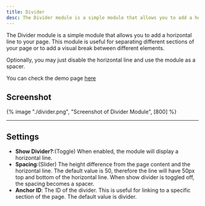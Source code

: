 ```yaml
---
title: Divider
desc: The Divider module is a simple module that allows you to add a horizontal line to your page. This module is useful for separating different sections of your page or to add a visual break between different elements.
---
```


The Divider module is a simple module that allows you to add a horizontal line to your page. This module is useful for separating different sections of your page or to add a visual break between different elements.

Optionally, you may just disable the horizontal line and use the module as a spacer.

You can check the demo page [here](https://143910617.hs-sites-eu1.com/module-divider)

## Screenshot

{% image "./divider.png", "Screenshot of Divider Module", [800] %}

---

## Settings
- **Show Divider?**:(Toggle) When enabled, the module will display a horizontal line.
- **Spacing**:(Slider) The height difference from the page content and the horizontal line. The default value is 50, therefore the line will have 50px top and bottom of the horizontal line. When show divider is toggled off, the spacing becomes a spacer.
- **Anchor ID**: The ID of the divider. This is useful for linking to a specific section of the page. The default value is divider.
